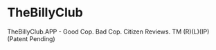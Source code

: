 # TheBillyClub
TheBillyClub.APP - Good Cop. Bad Cop. Citizen Reviews. TM (R)(L)(IP) (Patent Pending)
